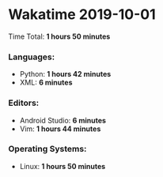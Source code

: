 # Wakatime 2019-10-01

Time Total: **1 hours 50 minutes**

### Languages:
- Python: **1 hours 42 minutes** 
- XML: **6 minutes** 

### Editors:
- Android Studio: **6 minutes** 
- Vim: **1 hours 44 minutes** 

### Operating Systems:
- Linux: **1 hours 50 minutes** 

